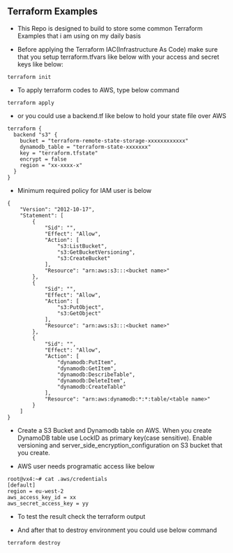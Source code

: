 ## Terraform Examples
* This Repo is designed to build to store some common Terraform Examples that i am using on my daily basis

* Before applying the Terraform IAC(Infrastructure As Code) make sure that you setup terraform.tfvars like below with your access and secret keys like below:

```
terraform init
```

* To apply terraform codes to AWS, type below command
```
terraform apply
```

* or you could use a backend.tf like below to hold your state file over AWS
```
terraform {
  backend "s3" {
    bucket = "terraform-remote-state-storage-xxxxxxxxxxxx"
    dynamodb_table = "terraform-state-xxxxxxx"
    key = "terraform.tfstate"
    encrypt = false
    region = "xx-xxxx-x"
  }
}
```

* Minimum required policy for IAM user is below
```
{
    "Version": "2012-10-17",
    "Statement": [
        {
            "Sid": "",
            "Effect": "Allow",
            "Action": [
                "s3:ListBucket",
                "s3:GetBucketVersioning",
                "s3:CreateBucket"
            ],
            "Resource": "arn:aws:s3:::<bucket name>"
        },
        {
            "Sid": "",
            "Effect": "Allow",
            "Action": [
                "s3:PutObject",
                "s3:GetObject"
            ],
            "Resource": "arn:aws:s3:::<bucket name>"
        },
        {
            "Sid": "",
            "Effect": "Allow",
            "Action": [
                "dynamodb:PutItem",
                "dynamodb:GetItem",
                "dynamodb:DescribeTable",
                "dynamodb:DeleteItem",
                "dynamodb:CreateTable"
            ],
            "Resource": "arn:aws:dynamodb:*:*:table/<table name>"
        }
    ]
}
```

* Create a S3 Bucket and Dynamodb table on AWS. When you create DynamoDB table use LockID as primary key(case sensitive). Enable versioning and server_side_encryption_configuration on S3 bucket that you create.

* AWS user needs programatic access like below
```
root@vx4:~# cat .aws/credentials
[default]
region = eu-west-2
aws_access_key_id = xx
aws_secret_access_key = yy
```

* To test the result check the terraform output 

* And after that to destroy environment you could use below command
```
terraform destroy
```





